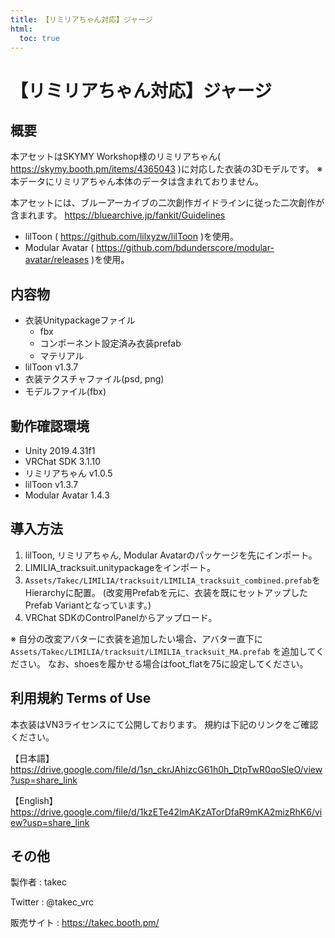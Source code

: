 ```yaml
---
title: 【リミリアちゃん対応】ジャージ
html:
  toc: true
---
```


# 【リミリアちゃん対応】ジャージ

## 概要
本アセットはSKYMY Workshop様のリミリアちゃん( https://skymy.booth.pm/items/4365043 )に対応した衣装の3Dモデルです。
※本データにリミリアちゃん本体のデータは含まれておりません。

本アセットには、ブルーアーカイブの二次創作ガイドラインに従った二次創作が含まれます。
https://bluearchive.jp/fankit/Guidelines

* lilToon ( https://github.com/lilxyzw/lilToon )を使用。
* Modular Avatar ( https://github.com/bdunderscore/modular-avatar/releases )を使用。

## 内容物
* 衣装Unitypackageファイル
  * fbx
  * コンポーネント設定済み衣装prefab
  * マテリアル
* lilToon v1.3.7
* 衣装テクスチャファイル(psd, png)
* モデルファイル(fbx)

## 動作確認環境
* Unity 2019.4.31f1
* VRChat SDK 3.1.10
* リミリアちゃん v1.0.5
* lilToon v1.3.7
* Modular Avatar 1.4.3

## 導入方法
1. lilToon, リミリアちゃん, Modular Avatarのパッケージを先にインポート。
2. LIMILIA_tracksuit.unitypackageをインポート。
3. `Assets/Takec/LIMILIA/tracksuit/LIMILIA_tracksuit_combined.prefab`をHierarchyに配置。
   (改変用Prefabを元に、衣装を既にセットアップしたPrefab Variantとなっています。)
4. VRChat SDKのControlPanelからアップロード。

※ 自分の改変アバターに衣装を追加したい場合、アバター直下に `Assets/Takec/LIMILIA/tracksuit/LIMILIA_tracksuit_MA.prefab` を追加してください。
なお、shoesを履かせる場合はfoot_flatを75に設定してください。

## 利用規約 Terms of Use
本衣装はVN3ライセンスにて公開しております。
規約は下記のリンクをご確認ください。

【日本語】
https://drive.google.com/file/d/1sn_ckrJAhizcG61h0h_DtpTwR0qoSleO/view?usp=share_link

【English】
https://drive.google.com/file/d/1kzETe42lmAKzATorDfaR9mKA2mizRhK6/view?usp=share_link

## その他
製作者
: takec

Twitter
: @takec_vrc

販売サイト
: https://takec.booth.pm/